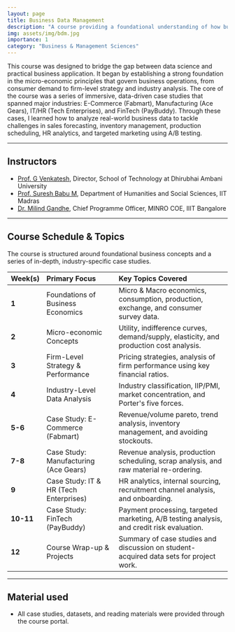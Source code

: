 ```yaml
---
layout: page
title: Business Data Management
description: "A course providing a foundational understanding of how businesses are organized and run from a data perspective, using case studies across multiple industries."
img: assets/img/bdm.jpg
importance: 1
category: "Business & Management Sciences"
---
```


This course was designed to bridge the gap between data science and practical business application. It began by establishing a strong foundation in the micro-economic principles that govern business operations, from consumer demand to firm-level strategy and industry analysis. The core of the course was a series of immersive, data-driven case studies that spanned major industries: E-Commerce (Fabmart), Manufacturing (Ace Gears), IT/HR (Tech Enterprises), and FinTech (PayBuddy). Through these cases, I learned how to analyze real-world business data to tackle challenges in sales forecasting, inventory management, production scheduling, HR analytics, and targeted marketing using A/B testing.

---

## Instructors

- [Prof. G Venkatesh](https://www.daiict.ac.in/dr-g-venkatesh-joins-director-school-technology-dau), Director, School of Technology at Dhirubhai Ambani University
- [Prof. Suresh Babu M](https://hss.iitm.ac.in/suresh-babu-m/), Department of Humanities and Social Sciences, IIT Madras
- [Dr. Milind Gandhe](https://www.linkedin.com/in/milind-gandhe-ph-d-ab65072/), Chief Programme Officer, MINRO COE, IIIT Bangalore

---

## Course Schedule & Topics

The course is structured around foundational business concepts and a series of in-depth, industry-specific case studies.

| Week(s)   | Primary Focus                          | Key Topics Covered                                                                        |
| :-------- | :------------------------------------- | :---------------------------------------------------------------------------------------- |
| **1**     | Foundations of Business Economics      | Micro & Macro economics, consumption, production, exchange, and consumer survey data.     |
| **2**     | Micro-economic Concepts                | Utility, indifference curves, demand/supply, elasticity, and production cost analysis.    |
| **3**     | Firm-Level Strategy & Performance      | Pricing strategies, analysis of firm performance using key financial ratios.              |
| **4**     | Industry-Level Data Analysis           | Industry classification, IIP/PMI, market concentration, and Porter's five forces.         |
| **5-6**   | Case Study: E-Commerce (Fabmart)       | Revenue/volume pareto, trend analysis, inventory management, and avoiding stockouts.      |
| **7-8**   | Case Study: Manufacturing (Ace Gears)  | Revenue analysis, production scheduling, scrap analysis, and raw material re-ordering.    |
| **9**     | Case Study: IT & HR (Tech Enterprises) | HR analytics, internal sourcing, recruitment channel analysis, and onboarding.            |
| **10-11** | Case Study: FinTech (PayBuddy)         | Payment processing, targeted marketing, A/B testing analysis, and credit risk evaluation. |
| **12**    | Course Wrap-up & Projects              | Summary of case studies and discussion on student-acquired data sets for project work.    |

---

## Material used

- All case studies, datasets, and reading materials were provided through the course portal.
